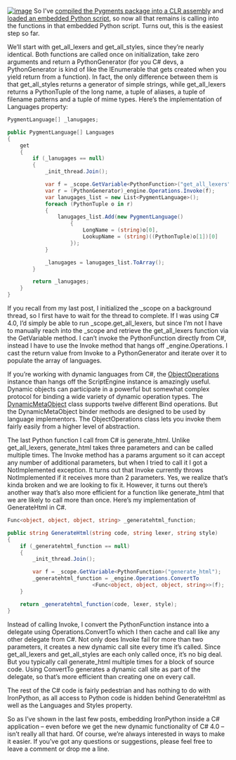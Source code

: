 [![image](http://s3.amazonaws.com/devhawk_images/WindowsLiveWriter/InvokingPythonFunctionsfromCWithoutDynam_13C34/image_thumb.png "image")](http://s3.amazonaws.com/devhawk_images/WindowsLiveWriter/InvokingPythonFunctionsfromCWithoutDynam_13C34/image_2.png)
So I’ve [compiled the Pygments package into a CLR
assembly](http://devhawk.net/2009/08/10/Compiling+Python+Packages+Into+Assemblies.aspx)
and [loaded an embedded Python
script](http://devhawk.net/2009/08/11/Embedding+Python+Scripts+In+C+Applications.aspx),
so now all that remains is calling into the functions in that embedded
Python script. Turns out, this is the easiest step so far.

We’ll start with get\_all\_lexers and get\_all\_styles, since they’re
nearly identical. Both functions are called once on initialization, take
zero arguments and return a PythonGenerator (for you C\# devs, a
PythonGenerator is kind of like the IEnumerable that gets created when
you yield return from a function). In fact, the only difference between
them is that get\_all\_styles returns a generator of simple strings,
while get\_all\_lexers returns a PythonTuple of the long name, a tuple
of aliases, a tuple of filename patterns and a tuple of mime types.
Here’s the implementation of Languages property:

``` csharp
PygmentLanguage[] _lanugages;

public PygmentLanguage[] Languages
{
    get
    {
        if (_lanugages == null)
        {
            _init_thread.Join();

            var f = _scope.GetVariable<PythonFunction>("get_all_lexers");
            var r = (PythonGenerator)_engine.Operations.Invoke(f);
            var lanugages_list = new List<PygmentLanguage>();
            foreach (PythonTuple o in r)
            {
                lanugages_list.Add(new PygmentLanguage()
                    {
                        LongName = (string)o[0],
                        LookupName = (string)((PythonTuple)o[1])[0]
                    });
            }

            _lanugages = lanugages_list.ToArray();
        }

        return _lanugages;
    }
}
```

If you recall from my last post, I initialized the \_scope on a
background thread, so I first have to wait for the thread to complete.
If I was using C\# 4.0, I’d simply be able to run
\_scope.get\_all\_lexers, but since I’m not I have to manually reach
into the \_scope and retrieve the get\_all\_lexers function via the
GetVariable method. I can’t invoke the PythonFunction directly from C\#,
instead I have to use the Invoke method that hangs off
\_engine.Operations. I cast the return value from Invoke to a
PythonGenerator and iterate over it to populate the array of languages.

If you’re working with dynamic languages from C\#, the
[ObjectOperations](http://ironpython.codeplex.com/SourceControl/changeset/view/57985#760280)
instance than hangs off the ScriptEngine instance is amazingly useful.
Dynamic objects can participate in a powerful but somewhat complex
protocol for binding a wide variety of dynamic operation types. The
[DynamicMetaObject](http://ironpython.codeplex.com/SourceControl/changeset/view/57985#760650)
class supports twelve different Bind operations. But the
DynamicMetaObject binder methods are designed to be used by language
implementors. The ObjectOperations class lets you invoke them fairly
easily from a higher level of abstraction.

The last Python function I call from C\# is generate\_html. Unlike
get\_all\_lexers, generate\_html takes three parameters and can be
called multiple times. The Invoke method has a params argument so it can
accept any number of additional parameters, but when I tried to call it
I got a NotImplemented exception. It turns out that Invoke currently
throws NotImplemented if it receives more than 2 parameters. Yes, we
realize that’s kinda broken and we are looking to fix it. However, it
turns out there’s another way that’s also more efficient for a function
like generate\_html that we are likely to call more than once. Here’s my
implementation of GenerateHtml in C\#.

``` csharp
Func<object, object, object, string> _generatehtml_function;

public string GenerateHtml(string code, string lexer, string style)
{
    if (_generatehtml_function == null)
    {
        _init_thread.Join();

        var f = _scope.GetVariable<PythonFunction>("generate_html");
        _generatehtml_function = _engine.Operations.ConvertTo
                           <Func<object, object, object, string>>(f);
    }

    return _generatehtml_function(code, lexer, style);
}
```

Instead of calling Invoke, I convert the PythonFunction instance into a
delegate using Operations.ConvertTo which I then cache and call like any
other delegate from C\#. Not only does Invoke fail for more than two
parameters, it creates a new dynamic call site every time it’s called.
Since get\_all\_lexers and get\_all\_styles are each only called once,
it’s no big deal. But you typically call generate\_html multiple times
for a block of source code. Using ConvertTo generates a dynamic call
site as part of the delegate, so that’s more efficient than creating one
on every call.

The rest of the C\# code is fairly pedestrian and has nothing to do with
IronPython, as all access to Python code is hidden behind GenerateHtml
as well as the Languages and Styles property.

So as I’ve shown in the last few posts, embedding IronPython inside a
C\# application – even before we get the new dynamic functionality of
C\# 4.0 – isn’t really all that hard. Of course, we’re always interested
in ways to make it easier. If you’ve got any questions or suggestions,
please feel free to leave a comment or drop me a line.
